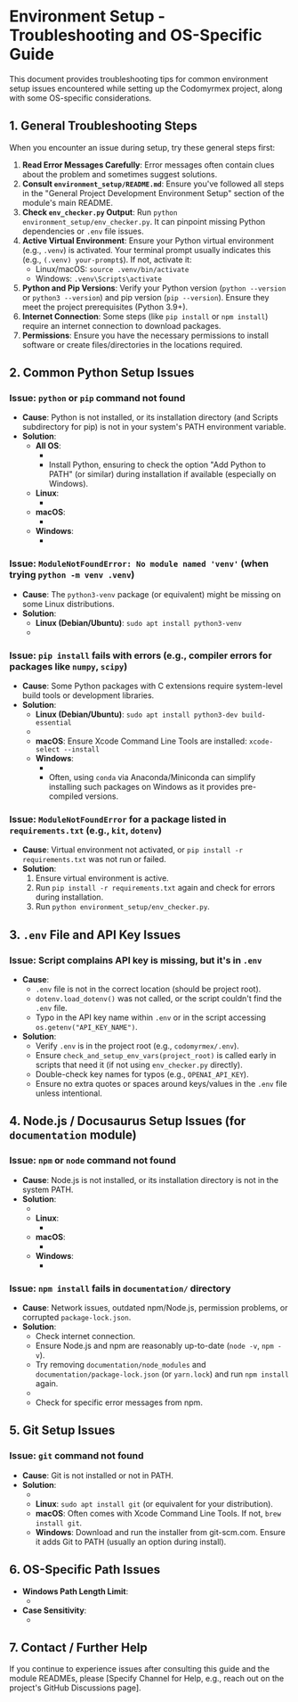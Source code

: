 # Environment Setup - Troubleshooting and OS-Specific Guide

This document provides troubleshooting tips for common environment setup issues encountered while setting up the Codomyrmex project, along with some OS-specific considerations.

<!-- TODO: This guide should be a living document. Add new issues and solutions as they are encountered by developers. -->

## 1. General Troubleshooting Steps

When you encounter an issue during setup, try these general steps first:

1.  **Read Error Messages Carefully**: Error messages often contain clues about the problem and sometimes suggest solutions.
2.  **Consult `environment_setup/README.md`**: Ensure you've followed all steps in the "General Project Development Environment Setup" section of the module's main README.
3.  **Check `env_checker.py` Output**: Run `python environment_setup/env_checker.py`. It can pinpoint missing Python dependencies or `.env` file issues.
4.  **Active Virtual Environment**: Ensure your Python virtual environment (e.g., `.venv`) is activated. Your terminal prompt usually indicates this (e.g., `(.venv) your-prompt$`). If not, activate it:
    - Linux/macOS: `source .venv/bin/activate`
    - Windows: `.venv\Scripts\activate`
5.  **Python and Pip Versions**: Verify your Python version (`python --version` or `python3 --version`) and pip version (`pip --version`). Ensure they meet the project prerequisites (Python 3.9+).
6.  **Internet Connection**: Some steps (like `pip install` or `npm install`) require an internet connection to download packages.
7.  **Permissions**: Ensure you have the necessary permissions to install software or create files/directories in the locations required.

## 2. Common Python Setup Issues

### Issue: `python` or `pip` command not found

- **Cause**: Python is not installed, or its installation directory (and Scripts subdirectory for pip) is not in your system's PATH environment variable.
- **Solution**:
    - **All OS**: 
        - <!-- TODO: Provide a link to official Python download page (python.org). -->
        - Install Python, ensuring to check the option "Add Python to PATH" (or similar) during installation if available (especially on Windows).
    - **Linux**:
        - <!-- TODO: Add common commands for installing Python via package managers like apt (Debian/Ubuntu) or yum/dnf (Fedora/CentOS), e.g., `sudo apt update && sudo apt install python3 python3-pip python3-venv`. -->
    - **macOS**:
        - <!-- TODO: Mention that macOS often comes with an older Python 2. Explain how to install Python 3 (e.g., from python.org, or using Homebrew: `brew install python`). Ensure `python3` and `pip3` are used or that the Homebrew-installed Python is prioritized in PATH. -->
    - **Windows**:
        - <!-- TODO: Emphasize checking "Add Python to PATH" during installation. Explain how to manually add Python to PATH if missed: Control Panel -> System -> Advanced system settings -> Environment Variables. Add Python install path (e.g., `C:\Users\YourUser\AppData\Local\Programs\Python\Python3X`) and Scripts path (e.g., `C:\Users\YourUser\AppData\Local\Programs\Python\Python3X\Scripts`) to the Path variable. -->

### Issue: `ModuleNotFoundError: No module named 'venv'` (when trying `python -m venv .venv`)

- **Cause**: The `python3-venv` package (or equivalent) might be missing on some Linux distributions.
- **Solution**:
    - **Linux (Debian/Ubuntu)**: `sudo apt install python3-venv`
    - <!-- TODO: Add commands for other Linux distributions if necessary. -->

### Issue: `pip install` fails with errors (e.g., compiler errors for packages like `numpy`, `scipy`)

- **Cause**: Some Python packages with C extensions require system-level build tools or development libraries.
- **Solution**:
    - **Linux (Debian/Ubuntu)**: `sudo apt install python3-dev build-essential`
    - <!-- TODO: Add commands for other Linux distributions (e.g., `python3-devel gcc` for Fedora/CentOS). -->
    - **macOS**: Ensure Xcode Command Line Tools are installed: `xcode-select --install`
    - **Windows**: 
        - <!-- TODO: This can be complex. Suggest installing pre-compiled wheels if available. Mention Microsoft C++ Build Tools might be needed from Visual Studio Installer. Link to relevant guides if possible. -->
        - Often, using `conda` via Anaconda/Miniconda can simplify installing such packages on Windows as it provides pre-compiled versions.

### Issue: `ModuleNotFoundError` for a package listed in `requirements.txt` (e.g., `kit`, `dotenv`)

- **Cause**: Virtual environment not activated, or `pip install -r requirements.txt` was not run or failed.
- **Solution**: 
    1. Ensure virtual environment is active.
    2. Run `pip install -r requirements.txt` again and check for errors during installation.
    3. Run `python environment_setup/env_checker.py`.

## 3. `.env` File and API Key Issues

### Issue: Script complains API key is missing, but it's in `.env`

- **Cause**:
    - `.env` file is not in the correct location (should be project root).
    - `dotenv.load_dotenv()` was not called, or the script couldn't find the `.env` file.
    - Typo in the API key name within `.env` or in the script accessing `os.getenv("API_KEY_NAME")`.
- **Solution**:
    - Verify `.env` is in the project root (e.g., `codomyrmex/.env`).
    - Ensure `check_and_setup_env_vars(project_root)` is called early in scripts that need it (if not using `env_checker.py` directly).
    - Double-check key names for typos (e.g., `OPENAI_API_KEY`).
    - Ensure no extra quotes or spaces around keys/values in the `.env` file unless intentional.

## 4. Node.js / Docusaurus Setup Issues (for `documentation` module)

### Issue: `npm` or `node` command not found

- **Cause**: Node.js is not installed, or its installation directory is not in the system PATH.
- **Solution**:
    - <!-- TODO: Provide link to Node.js official download page (nodejs.org). Recommend LTS version. -->
    - **Linux**: 
        - <!-- TODO: Instructions for installing Node.js via package manager (e.g., `sudo apt install nodejs npm`) or using Node Version Manager (nvm). -->
    - **macOS**: 
        - <!-- TODO: Install via installer from nodejs.org or Homebrew (`brew install node`). -->
    - **Windows**: 
        - <!-- TODO: Install via installer from nodejs.org. Ensure it adds to PATH. -->

### Issue: `npm install` fails in `documentation/` directory

- **Cause**: Network issues, outdated npm/Node.js, permission problems, or corrupted `package-lock.json`.
- **Solution**:
    - Check internet connection.
    - Ensure Node.js and npm are reasonably up-to-date (`node -v`, `npm -v`).
    - Try removing `documentation/node_modules` and `documentation/package-lock.json` (or `yarn.lock`) and run `npm install` again.
    - <!-- TODO: Mention potential proxy issues if applicable in a corporate environment. -->
    - Check for specific error messages from npm.

## 5. Git Setup Issues

### Issue: `git` command not found

- **Cause**: Git is not installed or not in PATH.
- **Solution**:
    - <!-- TODO: Provide link to official Git download page (git-scm.com). -->
    - **Linux**: `sudo apt install git` (or equivalent for your distribution).
    - **macOS**: Often comes with Xcode Command Line Tools. If not, `brew install git`.
    - **Windows**: Download and run the installer from git-scm.com. Ensure it adds Git to PATH (usually an option during install).

<!-- TODO: Add sections for other common tools if they become problematic, e.g., Graphviz installation details for different OS. -->

## 6. OS-Specific Path Issues

- **Windows Path Length Limit**: 
    - <!-- TODO: Briefly explain the 260-character path limit on older Windows versions and how it can affect deeply nested Node.js projects or Python paths. Mention enabling long path support via Group Policy or registry edit if relevant and provide links to Microsoft documentation. -->
- **Case Sensitivity**: 
    - <!-- TODO: Remind users that Linux/macOS file systems are typically case-sensitive, while Windows is case-insensitive by default. This can lead to issues if, e.g., an import `from MyModule` works on Windows but fails on Linux if the directory is `mymodule`. Stress consistent naming. -->

## 7. Contact / Further Help

<!-- TODO: Specify where users should ask for help if these troubleshooting steps don't resolve their issue (e.g., a specific Slack channel, GitHub Discussions for the project, or point to project maintainers). -->

If you continue to experience issues after consulting this guide and the module READMEs, please [Specify Channel for Help, e.g., reach out on the project's GitHub Discussions page]. 